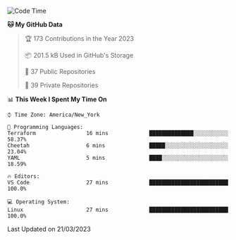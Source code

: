 <!--START_SECTION:waka-->
![Code Time](http://img.shields.io/badge/Code%20Time-145%20hrs%2052%20mins-blue)

**🐱 My GitHub Data** 

> 🏆 173 Contributions in the Year 2023
 > 
> 📦 201.5 kB Used in GitHub's Storage 
 > 
> 📜 37 Public Repositories 
 > 
> 🔑 39 Private Repositories  
 > 
📊 **This Week I Spent My Time On** 

```text
⌚︎ Time Zone: America/New_York

💬 Programming Languages: 
Terraform                16 mins             ██████████████░░░░░░░░░░░   58.37% 
Cheetah                  6 mins              █████░░░░░░░░░░░░░░░░░░░░   23.04% 
YAML                     5 mins              ████░░░░░░░░░░░░░░░░░░░░░   18.59%

🔥 Editors: 
VS Code                  27 mins             █████████████████████████   100.0%

💻 Operating System: 
Linux                    27 mins             █████████████████████████   100.0%

```


 Last Updated on 21/03/2023
<!--END_SECTION:waka-->